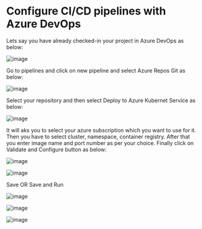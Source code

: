 # Configure CI/CD pipelines with Azure DevOps

Lets say you have already checked-in your project in Azure DevOps as below:

![image](https://user-images.githubusercontent.com/84455469/129723328-a9171504-ffc7-449b-82fd-4a9ecb78c256.png)

Go to pipelines and click on new pipeline and select Azure Repos Git as below:

![image](https://user-images.githubusercontent.com/84455469/129724534-666e73d1-c82e-405d-ba84-8951a1cc6eb2.png)

Select your repository and then select Deploy to Azure Kubernet Service as below:

![image](https://user-images.githubusercontent.com/84455469/129724945-679bffb1-0ad4-4f35-ae9b-aa347c6718fe.png)

It will aks you to select your azure subscription which you want to use for it. Then you have to select cluster, namespace, container registry. After that you enter image name and port number as per your choice. Finally click on Validate and Configure button as below:

![image](https://user-images.githubusercontent.com/84455469/129727088-41edc381-e4fb-4f0d-90ac-d01f3eee8527.png)

![image](https://user-images.githubusercontent.com/84455469/129727540-cd077768-bd9c-42d3-ac71-6d20e79ec2f4.png)

Save OR Save and Run

![image](https://user-images.githubusercontent.com/84455469/129728809-fe3a68d5-9bff-4b7b-b898-34147344197a.png)

![image](https://user-images.githubusercontent.com/84455469/129727885-5d02b41a-87a1-415a-8cb7-a233c701a109.png)

![image](https://user-images.githubusercontent.com/84455469/129728416-83952a5e-0255-48d4-8d70-a327d261fa75.png)
